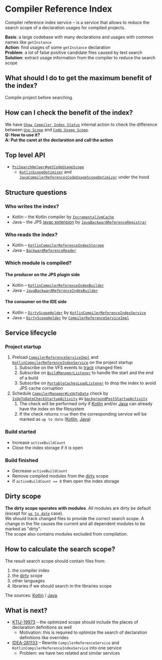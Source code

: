 # Compiler Reference Index

Compiler reference index service – is a service that allows to reduce the search scope of a declaration usages for compiled projects.
  
**Basis**: a large codebase with many declarations and usages with common names like `getInstance`  
**Action**: find usages of some `getInstance` declaration  
**Problem**: a lot of false positive candidate files caused by text search  
**Solution**: extract usage information from the compiler to reduce the search scope 

## What should I do to get the maximum benefit of the index?
Compile project before searching.

## How can I check the benefit of the index?
We have [`Show Compiler Index Status`](https://github.com/JetBrains/intellij-community/blob/ecd9907190b8153404d523f32495d134f10438fb/plugins/kotlin/refIndex/src/org/jetbrains/kotlin/idea/search/refIndex/KotlinCompilerReferenceIndexVerifierAction.kt#L30) internal action to check the difference between [`Use Scope`](https://github.com/JetBrains/intellij-community/blob/ecd9907190b8153404d523f32495d134f10438fb/platform/indexing-api/src/com/intellij/psi/search/PsiSearchHelper.java#L119) and [`Code Usage Scope`](https://github.com/JetBrains/intellij-community/blob/ecd9907190b8153404d523f32495d134f10438fb/platform/indexing-api/src/com/intellij/psi/search/PsiSearchHelper.java#L130).  
**Q: How to use it?**  
**A: Put the caret at the declaration and call the action** 

## Top level API
* [`PsiSearchHelper#getCodeUsageScope`](https://github.com/JetBrains/intellij-community/blob/db51da3b80ff9db7eb3f32664fa3d269019783c8/platform/indexing-api/src/com/intellij/psi/search/PsiSearchHelper.java#L130)
  * [`KotlinScopeOptimizer`](https://github.com/JetBrains/intellij-community/blob/e17a19b441ef0b2abf616b7241f713074056532c/plugins/kotlin/refIndex/src/org/jetbrains/kotlin/idea/search/refIndex/KotlinScopeOptimizer.kt#L8) and [`JavaCompilerReferencesCodeUsageScopeOptimizer`](https://github.com/JetBrains/intellij-community/blob/7a7996a1cc1d9486278d48492b9847e405bc33d5/java/java-indexing-impl/src/com/intellij/compiler/JavaCompilerReferencesCodeUsageScopeOptimizer.java#L10) under the hood

## Structure questions

### Who writes the index?
* Kotlin – the Kotlin compiler by [`IncrementalJvmCache`](https://github.com/JetBrains/kotlin/blob/5d6e2b57a7a36ad179ebca89bd3be2fb74bff898/build-common/src/org/jetbrains/kotlin/incremental/IncrementalJvmCache.kt#L48)
* Java – the JPS [javac extension](https://github.com/JetBrains/jps-javac-extension) by [`JavaBackwardReferenceRegistrar`](https://github.com/JetBrains/intellij-community/blob/eb750d0cac9fbf13620ad1d4d008fbe1848bad00/jps/jps-builders/src/org/jetbrains/jps/backwardRefs/JavaBackwardReferenceRegistrar.java#L13)

### Who reads the index?
* Kotlin – [`KotlinCompilerReferenceIndexStorage`](https://github.com/JetBrains/intellij-community/blob/27ccdafb63454f4ebc354b0a53822ac6404e9af9/plugins/kotlin/refIndex/src/org/jetbrains/kotlin/idea/search/refIndex/KotlinCompilerReferenceIndexStorage.kt#L31)
* Java – [`BackwardReferenceReader`](https://github.com/JetBrains/intellij-community/blob/98b1604874a3b3963bcfd42734c628ed93bd7ab5/java/compiler/impl/src/com/intellij/compiler/backwardRefs/JavaBackwardReferenceIndexReaderFactory.java#L61)

### Which module is compiled?

#### The producer on the JPS plugin side
* Kotlin – [`KotlinCompilerReferenceIndexBuilder`](https://github.com/JetBrains/kotlin/blob/6b327d23808dc69c85c4b080df53f1fc70950cdc/jps/jps-plugin/src/org/jetbrains/kotlin/jps/incremental/KotlinCompilerReferenceIndexBuilder.kt#L21)
* Java – [`JavaBackwardReferenceIndexBuilder`](https://github.com/JetBrains/intellij-community/blob/fe4202b3fd26573a8e119ccb5622d85ae8ad3f73/jps/jps-builders/src/org/jetbrains/jps/backwardRefs/JavaBackwardReferenceIndexBuilder.java#L20)

#### The consumer on the IDE side
* Kotlin – [`DirtyScopeHolder`](https://github.com/JetBrains/intellij-community/blob/223ff19ba4e69df53a193c07f7a784355e8021ac/java/compiler/impl/src/com/intellij/compiler/backwardRefs/DirtyScopeHolder.java#L92) by [`KotlinCompilerReferenceIndexService`](https://github.com/JetBrains/intellij-community/blob/27ccdafb63454f4ebc354b0a53822ac6404e9af9/plugins/kotlin/refIndex/src/org/jetbrains/kotlin/idea/search/refIndex/KotlinCompilerReferenceIndexService.kt#L79)
* Java – [`DirtyScopeHolder`](https://github.com/JetBrains/intellij-community/blob/223ff19ba4e69df53a193c07f7a784355e8021ac/java/compiler/impl/src/com/intellij/compiler/backwardRefs/DirtyScopeHolder.java#L92) by [`CompilerReferenceServiceImpl`](https://github.com/JetBrains/intellij-community/blob/55086726aab18aa74fbbf168d82b18dfa38523ee/java/compiler/impl/src/com/intellij/compiler/backwardRefs/CompilerReferenceServiceImpl.java#L34)

## Service lifecycle

### Project startup
1. Preload [`CompilerReferenceServiceImpl`](https://github.com/JetBrains/intellij-community/blob/d95a516cc238034ad940f1dada4491287331a08b/java/java-impl/src/META-INF/JavaPlugin.xml#L316) and [`KotlinCompilerReferenceIndexService`](https://github.com/JetBrains/intellij-community/blob/1812072b842bb808d84eb1b71fbd1ab6bd84cdf6/plugins/kotlin/refIndex/resources/META-INF/refIndex.xml#L5) on the project startup
   1. Subscribe on the VFS events to [track](https://github.com/JetBrains/intellij-community/blob/ecd9907190b8153404d523f32495d134f10438fb/java/compiler/impl/src/com/intellij/compiler/backwardRefs/DirtyScopeHolder.java#L299) changed files
   2. Subscribe on [`BuildManagerListener`](https://github.com/JetBrains/intellij-community/blob/ecd9907190b8153404d523f32495d134f10438fb/java/compiler/impl/src/com/intellij/compiler/server/BuildManagerListener.java#L13) to handle the start and the end of a build
   3. Subscribe on [`PortableCachesLoadListener`](https://github.com/JetBrains/intellij-community/blob/ecd9907190b8153404d523f32495d134f10438fb/java/compiler/impl/src/com/intellij/compiler/server/PortableCachesLoadListener.java#L8) to drop the index to avoid JPS cache corruption
2. Schedule [`CompilerManager#isUpToDate`](https://github.com/JetBrains/intellij-community/blob/ecd9907190b8153404d523f32495d134f10438fb/java/compiler/openapi/src/com/intellij/openapi/compiler/CompilerManager.java#L197) check by [`IsUpToDateCheckStartupActivity`](https://github.com/JetBrains/intellij-community/blob/1812072b842bb808d84eb1b71fbd1ab6bd84cdf6/java/compiler/impl/src/com/intellij/compiler/backwardRefs/IsUpToDateCheckStartupActivity.kt#L15) as [`backgroundPostStartupActivity`](https://github.com/JetBrains/intellij-community/blob/d95a516cc238034ad940f1dada4491287331a08b/java/java-impl/src/META-INF/JavaPlugin.xml#L313)
   1. The check will be performed only if [Kotlin](https://github.com/JetBrains/intellij-community/blob/688bd4aa8d5c35ef514007244f76a5d30fd7b4d0/plugins/kotlin/refIndex/src/org/jetbrains/kotlin/idea/search/refIndex/KotlinCompilerReferenceIndexService.kt#L142) and/or [Java](https://github.com/JetBrains/intellij-community/blob/1812072b842bb808d84eb1b71fbd1ab6bd84cdf6/java/compiler/impl/src/com/intellij/compiler/backwardRefs/CompilerReferenceServiceBase.java#L129) can already have the index on the filesystem
   2. If the check returns `true` then the corresponding service will be marked as `up to date` ([Kotlin](https://github.com/JetBrains/intellij-community/blob/688bd4aa8d5c35ef514007244f76a5d30fd7b4d0/plugins/kotlin/refIndex/src/org/jetbrains/kotlin/idea/search/refIndex/KotlinCompilerReferenceIndexService.kt#L185), [Java](https://github.com/JetBrains/intellij-community/blob/1812072b842bb808d84eb1b71fbd1ab6bd84cdf6/java/compiler/impl/src/com/intellij/compiler/backwardRefs/CompilerReferenceServiceBase.java#L565)) 

### Build started
* Increase `activeBuildCount`
* Close the index storage if it is open

### Build finished
* Decrease `activeBuildCount`
* Remove compiled modules from the [dirty](#dirty-scope) scope
* If `activeBuildCount == 0` then open the index storage

## Dirty scope
**The dirty scope operates with modules**. All modules are dirty be default (except for [`up to date`](#project-startup) case).  
We should track changed files to provide the correct search scope. A change in the file causes the current and all dependent modules to be marked as "dirty".  
The scope also contains modules excluded from compilation.

## How to calculate the search scope?
The result search scope should contain files from:
1. the compiler index
2. the [dirty](#dirty-scope) scope
3. other languages
4. libraries if we should search in the libraries scope

The sources: [Kotlin](https://github.com/JetBrains/intellij-community/blob/52f97a3a5d9cfc9edf9675c1789447fb19831949/plugins/kotlin/refIndex/src/org/jetbrains/kotlin/idea/search/refIndex/KotlinCompilerReferenceIndexService.kt#L399) / [Java](https://github.com/JetBrains/intellij-community/blob/ecd9907190b8153404d523f32495d134f10438fb/java/compiler/impl/src/com/intellij/compiler/backwardRefs/CompilerReferenceServiceBase.java#L339).

## What is next?
* [KTIJ-19973](https://youtrack.jetbrains.com/issue/KTIJ-19973) – the optimized scope should include the places of declaration definitions as well
  * Motivation: this is required to optimize the search of declaration definitions like overrides
* [IDEA-281133](https://youtrack.jetbrains.com/issue/IDEA-281133) – Rewrite `CompilerReferenceService` and `KotlinCompilerReferenceIndexService` into one service
  * Problem: we have two related and similar services